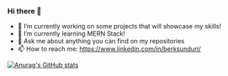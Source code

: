 ### Hi there 👋



- 🔭 I’m currently working on some projects that will showcase my skills!
- 🌱 I’m currently learning MERN Stack!
- 💬 Ask me about anything you can find on my repositories
- 📫 How to reach me: https://www.linkedin.com/in/berksunduri/

[![Anurag's GitHub stats](https://github-readme-stats.vercel.app/api?username=berksunduri)](https://github.com/anuraghazra/github-readme-stats)
